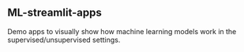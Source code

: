 ## ML-streamlit-apps

Demo apps to visually show how machine learning models work in the supervised/unsupervised settings.
